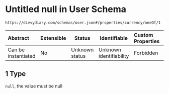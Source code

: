 # Untitled null in User Schema

```txt
https://divvydiary.com/schemas/user.json#/properties/currency/oneOf/1
```

| Abstract            | Extensible | Status         | Identifiable            | Custom Properties | Additional Properties | Access Restrictions | Defined In                                             |
| :------------------ | ---------- | -------------- | ----------------------- | :---------------- | --------------------- | ------------------- | ------------------------------------------------------ |
| Can be instantiated | No         | Unknown status | Unknown identifiability | Forbidden         | Allowed               | none                | [user.json\*](../out/user.json "open original schema") |

## 1 Type

`null`, the value must be null
